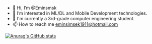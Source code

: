 - 👋 Hi, I’m @Eminsmsk
- 👀 I’m interested in ML/DL and Mobile Development technologies.
- 🌱 I'm currently a 3rd-grade computer engineering student.
- 📫 How to reach me eminsimsek1911@hotmail.com

[![Anurag's GitHub stats](https://github-readme-stats.vercel.app/api?username=eminsmsk)](https://github.com/anuraghazra/github-readme-stats)

